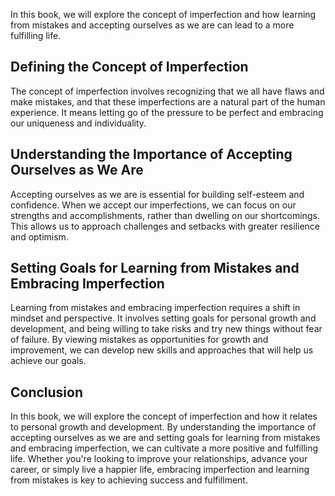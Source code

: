 
In this book, we will explore the concept of imperfection and how learning from mistakes and accepting ourselves as we are can lead to a more fulfilling life.

Defining the Concept of Imperfection
------------------------------------

The concept of imperfection involves recognizing that we all have flaws and make mistakes, and that these imperfections are a natural part of the human experience. It means letting go of the pressure to be perfect and embracing our uniqueness and individuality.

Understanding the Importance of Accepting Ourselves as We Are
-------------------------------------------------------------

Accepting ourselves as we are is essential for building self-esteem and confidence. When we accept our imperfections, we can focus on our strengths and accomplishments, rather than dwelling on our shortcomings. This allows us to approach challenges and setbacks with greater resilience and optimism.

Setting Goals for Learning from Mistakes and Embracing Imperfection
-------------------------------------------------------------------

Learning from mistakes and embracing imperfection requires a shift in mindset and perspective. It involves setting goals for personal growth and development, and being willing to take risks and try new things without fear of failure. By viewing mistakes as opportunities for growth and improvement, we can develop new skills and approaches that will help us achieve our goals.

Conclusion
----------

In this book, we will explore the concept of imperfection and how it relates to personal growth and development. By understanding the importance of accepting ourselves as we are and setting goals for learning from mistakes and embracing imperfection, we can cultivate a more positive and fulfilling life. Whether you're looking to improve your relationships, advance your career, or simply live a happier life, embracing imperfection and learning from mistakes is key to achieving success and fulfillment.
